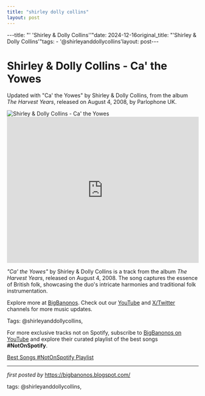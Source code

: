 ```yaml
---
title: "shirley dolly collins"
layout: post
---
```

---title: "' 'Shirley & Dolly Collins''"date: 2024-12-16original_title: "'Shirley & Dolly Collins'"tags:  - '@shirleyanddollycollins'layout: post---<!-- Title of the Post --><h1 >Shirley & Dolly Collins - Ca' the Yowes</h1> <!-- Introductory Text --><p >Updated with "Ca' the Yowes" by Shirley & Dolly Collins, from the album *The Harvest Years*, released on August 4, 2008, by Parlophone UK.</p> <!-- Featured Image --><div > <img src="https://i.scdn.co/image/ab67616d0000b27314c1026194a18deb0ae6f901" alt="Shirley & Dolly Collins - Ca' the Yowes" /></div> <!-- YouTube Video Embed --><div > <iframe width="100%" height="385" src="https://www.youtube.com/embed/wGabYHdNvnM" title="Shirley & Dolly Collins - Ca' The Yowes (1969)" frameborder="0" allow="accelerometer; autoplay; clipboard-write; encrypted-media; gyroscope; picture-in-picture; web-share" referrerpolicy="strict-origin-when-cross-origin" allowfullscreen></iframe></div> <!-- Song Information --><div > <p><em>"Ca' the Yowes"</em> by Shirley & Dolly Collins is a track from the album *The Harvest Years*, released on August 4, 2008. The song captures the essence of British folk, showcasing the duo's intricate harmonies and traditional folk instrumentation.</p></div> <!-- Footer Links --><div > <p>Explore more at <a href="https://bigbanonos.blogspot.com/" target="_blank">BigBanonos</a>. Check out our <a href="https://www.youtube.com/@BigBanonos" target="_blank">YouTube</a> and <a href="https://x.com/bigbanonos" target="_blank">X/Twitter</a> channels for more music updates.</p></div> <!-- Tags --><p >Tags: @shirleyanddollycollins,</p><!--Subscribe and Playlist Links--><div>    <p>For more exclusive tracks not on Spotify, subscribe to <a href="https://www.youtube.com/@BigBanonos" target="_blank">BigBanonos on YouTube</a> and explore their curated playlist of the best songs <strong>#NotOnSpotify</strong>.</p>    <p><a href="https://www.youtube.com/playlist?list=PLtuNtuTatqI0kFahUCbtbfenC_ET5O_tr" target="_blank">Best Songs #NotOnSpotify Playlist<br /></a></p></div><hr /><p><em>first posted by</em> <a href="https://bigbanonos.blogspot.com/" rel="noopener" target="_new">https://bigbanonos.blogspot.com/</a></p><p>tags: @shirleyanddollycollins,</p>